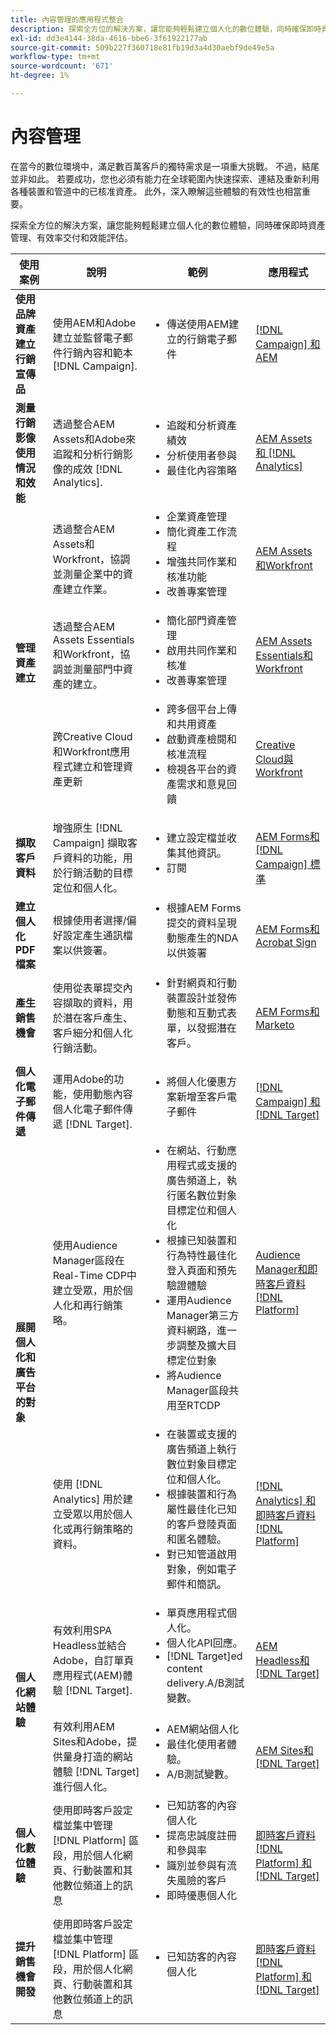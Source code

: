 ```yaml
---
title: 內容管理的應用程式整合
description: 探索全方位的解決方案，讓您能夠輕鬆建立個人化的數位體驗，同時確保即時資產管理、有效率交付和效能評估。
exl-id: dd3e4144-38da-4616-bbe6-3f61922177ab
source-git-commit: 509b227f360718e81fb19d3a4d30aebf9de49e5a
workflow-type: tm+mt
source-wordcount: '671'
ht-degree: 1%

---
```


# 內容管理

在當今的數位環境中，滿足數百萬客戶的獨特需求是一項重大挑戰。 不過，結尾並非如此。 若要成功，您也必須有能力在全球範圍內快速探索、連結及重新利用各種裝置和管道中的已核准資產。 此外，深入瞭解這些體驗的有效性也相當重要。

探索全方位的解決方案，讓您能夠輕鬆建立個人化的數位體驗，同時確保即時資產管理、有效率交付和效能評估。

<table>
 <thead>
    <tr>
      <th>使用案例</th>
      <th>說明</th>
      <th>範例</th>
      <th>應用程式</th>
    </tr>
  </thead>
  <tbody>
    <tr>
      <td><strong>使用品牌資產建立行銷宣傳品</strong></td>
      <td>
        使用AEM和Adobe建立並監督電子郵件行銷內容和範本 [!DNL Campaign].
      </td>
      <td>
        <ul style="margin-top: 0;">
          <li>傳送使用AEM建立的行銷電子郵件</li>
        </ul>
      </td>
      <td>
        <a
          href="../integrations-between-applications/campaign/campaign-experience-manager.md"
          target="_blank"
          rel="noopener noreferrer"
          >[!DNL Campaign] 和AEM</a
        >
      </td>
    </tr>
    <tr>
      <td><strong>測量行銷影像使用情況和效能</strong></td>
      <td>
        透過整合AEM Assets和Adobe來追蹤和分析行銷影像的成效 [!DNL Analytics].
      </td>
      <td>
        <ul style="margin-top: 0;">
          <li>追蹤和分析資產績效</li>
          <li>分析使用者參與</li>
          <li>最佳化內容策略</li>
        </ul>
      </td>
      <td>
        <a
          href="../integrations-between-applications/experience-manager/experience-manager-analytics.md"
          target="_blank"
          rel="noopener noreferrer"
          >AEM Assets和 [!DNL Analytics]</a
        >
      </td>
    </tr>
    <tr>
      <td rowspan="3"><strong>管理資產建立</strong></td>
      <td>
        透過整合AEM Assets和Workfront，協調並測量企業中的資產建立作業。
      </td>
      <td>
        <ul style="margin-top: 0;">
          <li>企業資產管理</li>
          <li>簡化資產工作流程</li>
          <li>增強共同作業和核准功能</li>
          <li>改善專案管理</li>
        </ul>
      </td>
      <td>
        <a
          href="../integrations-between-applications/experience-manager/experience-manager-workfront.md"
          target="_blank"
          rel="noopener noreferrer"
          >AEM Assets和Workfront</a
        >
      </td>
    </tr>
    <tr>
      <td>
        透過整合AEM Assets Essentials和Workfront，協調並測量部門中資產的建立。
      </td>
      <td>
        <ul style="margin-top: 0;">
          <li>簡化部門資產管理</li>
          <li>啟用共同作業和核准</li>
          <li>改善專案管理</li>
        </ul>
      </td>
      <td>
        <a
          href="../integrations-between-applications/experience-manager/experience-manager-workfront.md"
          target="_blank"
          rel="noopener noreferrer"
          >AEM Assets Essentials和Workfront</a
        >
      </td>
    </tr>
    <tr>
      <td>
        跨Creative Cloud和Workfront應用程式建立和管理資產更新
      </td>
      <td>
        <ul style="margin-top: 0;">
          <li>跨多個平台上傳和共用資產</li>
          <li>啟動資產檢閱和核准流程</li>
          <li>檢視各平台的資產需求和意見回饋</li>
        </ul>
      </td>
      <td>
        <a
          href="../integrations-between-applications/workfront/workfront-creative-cloud.md"
          target="_blank"
          rel="noopener noreferrer"
          >Creative Cloud與Workfront</a
        >
      </td>
    </tr>
    <tr>
      <td><strong>擷取客戶資料</strong></td>
      <td>
        增強原生 [!DNL Campaign] 擷取客戶資料的功能，用於行銷活動的目標定位和個人化。
      </td>
      <td>
        <ul style="margin-top: 0;">
          <li>建立設定檔並收集其他資訊。</li>
          <li>訂閱</li>
        </ul>
      </td>
      <td>
        <a
          href="../integrations-between-applications/experience-manager/experience-manager-campaign.md"
          target="_blank"
          rel="noopener noreferrer"
          >AEM Forms和 [!DNL Campaign] 標準</a
        >
      </td>
    </tr>
    <tr>
      <td><strong>建立個人化PDF檔案</strong></td>
      <td>
        根據使用者選擇/偏好設定產生通訊檔案以供簽署。
      </td>
      <td>
        <ul style="margin-top: 0;">
          <li>
            根據AEM Forms提交的資料呈現動態產生的NDA以供簽署
          </li>
        </ul>
      </td>
      <td>
        <a
          href="../integrations-between-applications/experience-manager//experience-manager-acrobat-sign.md"
          target="_blank"
          rel="noopener noreferrer"
          >AEM Forms和Acrobat Sign</a
        >
      </td>
    </tr>
    <tr>
      <td><strong>產生銷售機會</strong></td>
      <td>
        使用從表單提交內容擷取的資料，用於潛在客戶產生、客戶細分和個人化行銷活動。
      </td>
      <td>
        <ul style="margin-top: 0;">
          <li>
            針對網頁和行動裝置設計並發佈動態和互動式表單，以發掘潛在客戶。
          </li>
        </ul>
      </td>
      <td>
        <a
          href="../integrations-between-applications/experience-manager/experience-manager-marketo.md"
          target="_blank"
          rel="noopener noreferrer"
          >AEM Forms和Marketo</a
        >
      </td>
    </tr>
    <tr>
      <td><strong>個人化電子郵件傳遞</strong></td>
      <td>
        運用Adobe的功能，使用動態內容個人化電子郵件傳遞 [!DNL Target].
      </td>
      <td>
        <ul style="margin-top: 0;">
          <li>將個人化優惠方案新增至客戶電子郵件</li>
        </ul>
      </td>
      <td>
        <a
          href="../integrations-between-applications/campaign/campaign-target.md"
          target="_blank"
          rel="noopener noreferrer"
          >[!DNL Campaign] 和 [!DNL Target]</a
        >
      </td>
    </tr>
    <tr>
      <td rowspan="2"><strong>展開個人化和廣告平台的對象</strong></td>
      <td>
        使用Audience Manager區段在Real-Time CDP中建立受眾，用於個人化和再行銷策略。
      </td>
      <td>
        <ul style="margin-top: 0;">
          <li>
            在網站、行動應用程式或支援的廣告頻道上，執行匿名數位對象目標定位和個人化
          </li>
          <li>
            根據已知裝置和行為特性最佳化登入頁面和預先驗證體驗
          </li>
          <li>
            運用Audience Manager第三方資料網路，進一步調整及擴大目標定位對象
          </li>
          <li>將Audience Manager區段共用至RTCDP</li>
        </ul>
      </td>
      <td>
        <a
          href="../integrations-between-applications/aam/aam-rtcdp.md"
          target="_blank"
          rel="noopener noreferrer"
          >Audience Manager和即時客戶資料 [!DNL Platform]</a
        >
      </td>
    </tr>
    <tr>
      <td>
        使用 [!DNL Analytics] 用於建立受眾以用於個人化或再行銷策略的資料。
      </td>
      <td>
        <ul style="margin-top: 0;">
          <li>
            在裝置或支援的廣告頻道上執行數位對象目標定位和個人化。
          </li>
          <li>
            根據裝置和行為屬性最佳化已知的客戶登陸頁面和匿名體驗。
          </li>
          <li>對已知管道啟用對象，例如電子郵件和簡訊。</li>
        </ul>
      </td>
      <td>
        <a
          href="../integrations-between-applications/analytics/analytics-rtcdp.md"
          target="_blank"
          rel="noopener noreferrer"
          >[!DNL Analytics] 和即時客戶資料 [!DNL Platform]</a
        >
      </td>
    </tr>    
    <tr>
      <td rowspan="2"><strong>個人化網站體驗</strong></td>
      <td>
        有效利用SPA Headless並結合Adobe，自訂單頁應用程式(AEM)體驗 [!DNL Target].
      </td>
      <td>
        <ul style="margin-top: 0;">
          <li>單頁應用程式個人化。</li>
          <li>個人化API回應。</li>
          <li>[!DNL Target]ed content delivery.A/B測試變數。</li>
        </ul>
      </td>
      <td>
        <a
          href="../integrations-between-applications/experience-manager/experience-manager-target.md"
          target="_blank"
          rel="noopener noreferrer"
          >AEM Headless和 [!DNL Target]</a
        >
      </td>
    </tr>
    <tr>
      <td>
        有效利用AEM Sites和Adobe，提供量身打造的網站體驗 [!DNL Target] 進行個人化。
      </td>
      <td>
        <ul style="margin-top: 0;">
          <li>AEM網站個人化</li>
          <li>最佳化使用者體驗。</li>
          <li>A/B測試變數。</li>
        </ul>
      </td>
      <td>
        <a
          href="../integrations-between-applications/experience-manager/experience-manager-target.md"
          target="_blank"
          rel="noopener noreferrer"
          >AEM Sites和 [!DNL Target]</a
        >
      </td>
    </tr>
    <tr>
      <td><strong>個人化數位體驗</strong></td>
      <td>
        使用即時客戶設定檔並集中管理 [!DNL Platform] 區段，用於個人化網頁、行動裝置和其他數位頻道上的訊息
      </td>
      <td>
        <ul style="margin-top: 0;">
          <li>已知訪客的內容個人化</li>
          <li>提高忠誠度註冊和參與率</li>
          <li>識別並參與有流失風險的客戶</li>
          <li>即時優惠個人化</li>
        </ul>
      </td>
      <td>
        <a
          href="../integrations-between-applications/rtcdp/rtcdp-target.md"
          target="_blank"
          rel="noopener noreferrer"
          >即時客戶資料 [!DNL Platform] 和 [!DNL Target]</a
        >
      </td>
    </tr>     
    <tr>
      <td><strong>提升銷售機會開發</strong></td>
      <td>
        使用即時客戶設定檔並集中管理 [!DNL Platform] 區段，用於個人化網頁、行動裝置和其他數位頻道上的訊息
      </td>
      <td>
        <ul style="margin-top: 0;">
          <li>已知訪客的內容個人化</li>
        </ul>
      </td>
      <td>
        <a
          href="../integrations-between-applications/rtcdp/rtcdp-target.md"
          target="_blank"
          rel="noopener noreferrer"
          >即時客戶資料 [!DNL Platform] 和 [!DNL Target]</a
        >
      </td>
    </tr>
  </tbody>
</table>

